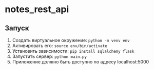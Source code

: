 # notes_rest_api
## Запуск
1. Создать виртуальное окружение: `python -m venv env`
2. Активировать его: `source env/bin/activate`
3. Установить зависимости: `pip install sqlalchemy flask`
4. Запустить сервер: `python main.py`
5. Приложение должно быть доступно по адресу localhost:5000